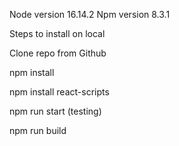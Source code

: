 Node version 16.14.2 Npm version 8.3.1

Steps to install on local

Clone repo from Github

npm install

npm install react-scripts

npm run start (testing)

npm run build